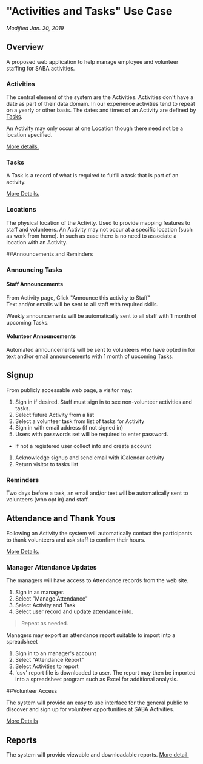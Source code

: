 # "Activities and Tasks" Use Case

_Modified Jan. 20, 2019_

## Overview

A proposed web application to help manage employee and volunteer staffing for SABA activities.

### Activities

The central element of the system are the Activities. Activities don't have a date as part of their
data domain. In our experience activities tend to repeat on a yearly or other basis. The dates and times of an Activity 
are defined by [Tasks](/docs/tasks.md).

An Activity may only occur at one Location though there need not be a location specified.

[More details.](/docs/activities.md)

### Tasks

A Task is a record of what is required to fulfill a task that is part of an activity.

[More Details.](/docs/tasks.md)

### Locations

The physical location of the Activity. Used to provide mapping features to staff and volunteers. An Activity may
not occur at a specific location (such as work from home). In such as case there is no need to associate a location
with an Activity.

##Announcements and Reminders

### Announcing Tasks

#### Staff Announcements

From Activity page, Click "Announce this activity to Staff"  
Text and/or emails will be sent to all staff with required skills.  

Weekly announcements will be automatically sent to all staff with 1 month of upcoming Tasks.

#### Volunteer Announcements

Automated announcements will be sent to volunteers who have opted in for text and/or email announcements 
with 1 month of upcoming Tasks.

## Signup

From publicly accessable web page, a visitor may:

1. Sign in if desired. Staff must sign in to see non-volunteer activities and tasks.  
1. Select future Activity from a list 
1. Select a volunteer task from list of tasks for Activity
1. Sign in with email address (if not signed in)  
1. Users with passwords set will be required to enter password.
  *  If not a registered user collect info and create account
1. Acknowledge signup and send email with iCalendar activity
1. Return visitor to tasks list

### Reminders

Two days before a task, an email and/or text will be automatically sent to volunteers (who opt in) and staff.

## Attendance and Thank Yous

Following an Activity the system will automatically contact the participants to thank volunteers and ask staff
to confirm their hours.

[More Details.](/docs/attendance.md)

### Manager Attendance Updates

The managers will have access to Attendance records from the web site.

1. Sign in as manager.
1. Select "Manage Attendance"
1. Select Activity and Task
1. Select user record and update attendance info.

> Repeat as needed.

Managers may export an attendance report suitable to import into a spreadsheet

1. Sign in to an manager's account
1. Select "Attendance Report"
1. Select Activities to report
1. 'csv' report file is downloaded to user. The report may then be imported into a spreadsheet program such
as Excel for additional analysis.

##Volunteer Access

The system will provide an easy to use interface for the general public to discover and sign up for volunteer
opportunities at SABA Activities. 

[More Details](/docs/volunteers.md)

## Reports

The system will provide viewable and downloadable reports. [More detail.](/docs/reports.md)